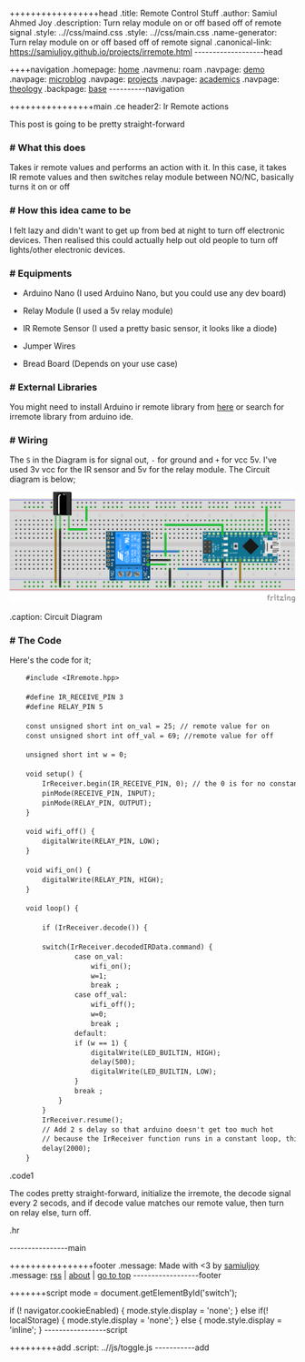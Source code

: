 +++++++++++++++++head
.title: Remote Control Stuff
.author: Samiul Ahmed Joy
.description: Turn relay module on or off based off of remote signal
.style: ..//css/maind.css
.style: ..//css/main.css
.name-generator: Turn relay module on or off based off of remote signal
.canonical-link: https://samiuljoy.github.io/projects/irremote.html
-------------------head

++++navigation
.homepage: [home](..//index.html)
.navmenu: roam
.navpage: [demo](..//demo/base.html)
.navpage: [microblog](..//microblog/base.html)
.navpage: [projects](..//projects/base.html)
.navpage: [academics](..//academics/base.html)
.navpage: [theology](../theology/base.html)
.backpage: [base](base.html)
----------navigation

++++++++++++++++main
.ce header2: Ir Remote actions

This post is going to be pretty straight-forward

### # What this does

Takes ir remote values and performs an action with it. In this case, it takes IR remote values and then switches relay module between NO/NC, basically turns it on or off

### # How this idea came to be

I felt lazy and didn't want to get up from bed at night to turn off electronic devices. Then realised this could actually help out old people to turn off lights/other electronic devices.

### # Equipments

* Arduino Nano (I used Arduino Nano, but you could use any dev board)

* Relay Module (I used a 5v relay module)

* IR Remote Sensor (I used a pretty basic sensor, it looks like a diode)

* Jumper Wires

* Bread Board (Depends on your use case)

### # External Libraries

You might need to install Arduino ir remote library from [here](https://github.com/Arduino-IRremote/Arduino-IRremote) or search for irremote library from arduino ide.

### # Wiring

The `S` in the Diagram is for signal out, `-` for ground and `+` for vcc 5v. I've used 3v vcc for the IR sensor and 5v for the relay module. The Circuit diagram is below;

![Circuit Diagram](../assets/arduino.png)

.caption: Circuit Diagram

### # The Code

Here's the code for it;

```1
	#include <IRremote.hpp>

	#define IR_RECEIVE_PIN 3
	#define RELAY_PIN 5

	const unsigned short int on_val = 25; // remote value for on
	const unsigned short int off_val = 69; //remote value for off

	unsigned short int w = 0;

	void setup() {
		IrReceiver.begin(IR_RECEIVE_PIN, 0); // the 0 is for no constant blinking of led
		pinMode(RECEIVE_PIN, INPUT);
		pinMode(RELAY_PIN, OUTPUT);
	}

	void wifi_off() {
		digitalWrite(RELAY_PIN, LOW);
	}

	void wifi_on() {
		digitalWrite(RELAY_PIN, HIGH);
	}

	void loop() {

		if (IrReceiver.decode()) {

		switch(IrReceiver.decodedIRData.command) {
				case on_val:
					wifi_on();
					w=1;
					break ;
				case off_val:
					wifi_off();
					w=0;
					break ;
				default:
				if (w == 1) {
					digitalWrite(LED_BUILTIN, HIGH);
					delay(500);
					digitalWrite(LED_BUILTIN, LOW);
				}
				break ;
			}
		}
		IrReceiver.resume();
		// Add 2 s delay so that arduino doesn't get too much hot
		// because the IrReceiver function runs in a constant loop, this prevents it
		delay(2000);
	}
```
.code1


The codes pretty straight-forward, initialize the irremote, the decode signal every 2 secods, and if decode value matches our remote value, then turn on relay else, turn off.

.hr

----------------main

++++++++++++++++footer
.message: Made with <3 by [samiuljoy](https://github.com/samiuljoy)
.message: [rss](/rss.xml) | [about](/about.html) | [go to top](#)
------------------footer

+++++++script
mode = document.getElementById('switch');

if (! navigator.cookieEnabled) {
	mode.style.display = 'none';
}
else if(! localStorage) {
	mode.style.display = 'none';
}
else {
	mode.style.display = 'inline';
}
-----------------script

+++++++++add
.script: ..//js/toggle.js
-----------add

